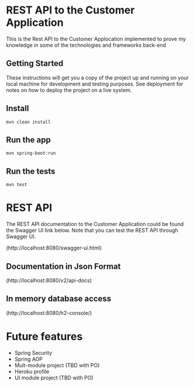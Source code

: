 # REST API to the Customer Application 

This is the Rest API to the Customer Applocation implemented to prove my knowledge in some of the technologies and frameworks back-end

## Getting Started

These instructions will get you a copy of the project up and running on your local machine for development and testing purposes. See deployment for notes on how to deploy the project on a live system.

## Install
```
mvn clean install
```

## Run the app
```
mvn spring-boot:run
```

## Run the tests
```
mvn test
```

# REST API

The REST API documentation to the Customer Application could be found the Swagger UI link below. Note that you can test the REST API through Swagger UI.

(http://localhost:8080/swagger-ui.html)

## Documentation in Json Format

(http://localhost:8080/v2/api-docs)

## In memory database access

(http://localhost:8080/h2-console/)

# Future features
- Spring Security
- Spring AOP
- Mult-module project (TBD with PO)
- Heroku profile 
- UI module project (TBD with PO)
